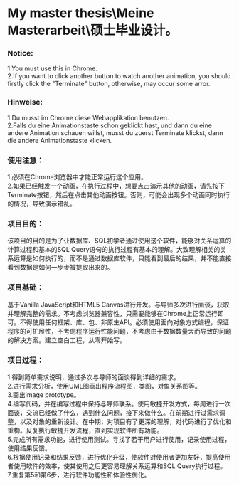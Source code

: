 # My master thesis\\Meine Masterarbeit\\硕士毕业设计。

### Notice:
1.You must use this in Chrome. \
2.If you want to click another button to watch another animation, you should firstly click the "Terminate" button, otherwise, may occur some arror.

### Hinweise:
1.Du musst im Chrome diese Webapplikation benutzen. \
2.Falls du eine Animationstaste schon geklickt hast, und dann du eine andere Animation schauen willst, musst du zuerst Terminate klickst, dann die andere Animationstaste klicken. 


### 使用注意：
1.必须在Chrome浏览器中才能正常运行这个应用。 \
2.如果已经触发一个动画，在执行过程中，想要点击演示其他的动画，请先按下Terminate按钮，然后在点击其他动画按钮。否则，可能会出现多个动画同时执行的情况，导致演示错乱。



### 项目目的：
该项目的目的是为了让数据库、SQL初学者通过使用这个软件，能够对关系运算的计算过程和基本的SQL Query语句的执行过程有基本的理解。大致理解相关的关系运算是如何执行的，而不是通过数据库软件，只能看到最后的结果，并不能直接看到数据是如何一步步被提取出来的。


### 项目基础：
基于Vanilla JavaScript和HTML5 Canvas进行开发。与导师多次进行面谈，获取并理解完整的需求。不考虑浏览器兼容性，只需要能够在Chrome上正常运行即可。不得使用任何框架、库、包、非原生API。必须使用面向对象方式编程，保证程序的可扩展性，不考虑程序运行性能问题，不考虑由于数据数量大而导致的问题的解决方案。建立空白工程，从零开始写。

### 项目过程：
1.得到简单需求说明，通过多次与导师的面谈得到详细的需求。\
2.进行需求分析，使用UML图画出程序流程图，类图，对象关系图等。\
3.画出image prototype。\
4.编写代码，并在编写过程中保持与导师联系。使用敏捷开发方式，每周进行一次面谈，交流已经做了什么，遇到什么问题，接下来做什么。在前期进行过需求调整，以及对象的重新设计。在中期，对项目有了更深的理解，对代码进行了优化和重构。反复执行敏捷开发流程，直到实现软件所有功能。\
5.完成所有需求功能，进行使用测试。寻找了若干用户进行使用，记录使用过程，使用结果反馈。 \
6.根据使用记录和结果反馈，进行优化升级，使软件对使用者更加友好，提高使用者使用软件的效率，使其使用之后更容易理解关系运算和SQL Query执行过程。 \
7.重复第5和第6步，进行软件功能性和体验性优化。 



